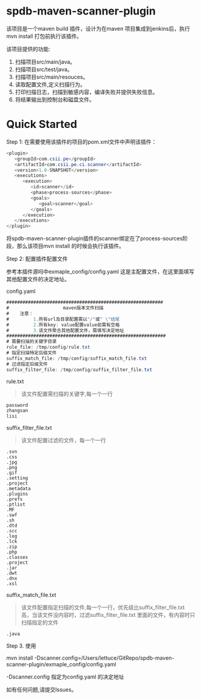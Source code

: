 # spdb-maven-scanner-plugin


该项目是一个maven build 插件，设计为在maven 项目集成到jenkins后，执行mvn install 打包前执行该插件。


该项目提供的功能:

1. 扫描项目src/main/java。
2. 扫描项目src/test/java。
3. 扫描项目src/main/resouces。
4. 读取配置文件,定义扫描行为。
5. 打印扫描日志，扫描到敏感内容，编译失败并提供失败信息。
6. 将结果输出到控制台和磁盘文件。

# Quick Started

Step 1: 在需要使用该插件的项目的pom.xml文件中声明该插件：

```java
<plugin>
   <groupId>com.csii.pe</groupId>
   <artifactId>com.csii.pe.ci.scanner</artifactId>
   <version>1.0-SNAPSHOT</version>
   <executions>
      <execution>
         <id>scanner</id>
         <phase>process-sources</phase>
         <goals>
            <goal>scanner</goal>
         </goals>
      </execution>
   </executions>
</plugin> 
```
将spdb-maven-scanner-plugin插件的scanner绑定在了process-sources阶段，那么该项目mvn install 的时候会执行该插件。

Step 2: 配置插件配置文件
 
 参考本插件源吗中exmaple_config/config.yaml 这是主配置文件，在这里面填写其他配置文件的决定地址。
 
config.yaml

```java
##########################################################
#                    maven版本文件扫描
#    注意：
#         1.所有url及目录配置需以"/"或" \"结尾
#         2.所有key: value配置value前需有空格
#         3.该文件聚合其他配置文件，需填写决定地址
###########################################################
# 需要扫描的关键字目录
rule_file: /tmp/config/rule.txt
# 指定扫描特定后缀文件
suffix_match_file: /tmp/config/suffix_match_file.txt
# 过滤指定后缀文件
suffix_filter_file: /tmp/config/suffix_filter_file.txt
```

rule.txt

> 该文件配置需扫描的关键字,每一个一行

```java
password
zhangsan
lisi
```


suffix_filter_file.txt

> 该文件配置过滤的文件，每一个一行

```
.svn
.css
.jpg
.png
.gif
.setting
.project
.metadata
.plugins
.prefs
.ptlist
.MF
.swf
.sh
.dtd
.scc
.log
.lck
.zip
.php
.classes
.project
.jar
.dwt
.dnx
.xsl
```

suffix_match_file.txt

> 该文件配置指定扫描的文件,每一个一行，优先级比suffix_filter_file.txt 高，当该文件没内容时，过滤suffix_filter_file.txt 里面的文件，有内容时只扫描指定的文件

```
.java
```


Step 3. 使用

mvn install -Dscanner.config=/Users/lettuce/GitRepo/spdb-maven-scanner-plugin/exmaple_config/config.yaml

-Dscanner.config 指定为config.yaml 的决定地址


如有任何问题,请提交Issues。

